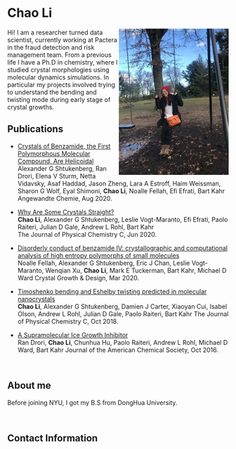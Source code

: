 ---
---

# Chao Li

  <img align="right" src="doc/info/ChaoLi_CentralPark2020.JPG" width="250">

  <!-- <img src="doc/info/ChaoLi_CentralPark2020.JPG" width="200" class="align-right" > -->
  <!-- ![image-title-here](doc/info/ChaoLi_CentralPark2020.JPG){: .align-right width="200"} -->
  
  Hi! I am a researcher turned data scientist, currently working at Pactera in the fraud detection and risk management team. From a previous life I have a Ph.D in chemistry, where I studied crystal morphologies using molecular dynamics simulations. In particular my projects involved trying to understand the bending and twisting mode during early stage of crystal growths.



## Publications

* [Crystals of Benzamide, the First Polymorphous Molecular Compound, Are Helicoidal](https://onlinelibrary.wiley.com/doi/abs/10.1002/ange.202005738)   
  Alexander G Shtukenberg, Ran Drori, Elena V Sturm, Netta Vidavsky, Asaf Haddad, Jason Zheng, Lara A Estroff, Haim Weissman, Sharon G Wolf, Eyal Shimoni, **Chao Li**, Noalle Fellah, Efi Efrati, Bart Kahr 
  Angewandte Chemie, Aug 2020.

*   [Why Are Some Crystals Straight?](https://pubs.acs.org/doi/abs/10.1021/acs.jpcc.0c04258)  
  **Chao Li**, Alexander G Shtukenberg, Leslie Vogt-Maranto, Efi Efrati, Paolo Raiteri, Julian D Gale, Andrew L Rohl, Bart Kahr  
  The Journal of Physical Chemistry C, Jun 2020. 
  
* [Disorderly conduct of benzamide IV: crystallographic and computational analysis of high entropy polymorphs of small molecules](https://pubs.acs.org/doi/abs/10.1021/acs.cgd.0c00096)   
  Noalle Fellah, Alexander G Shtukenberg, Eric J Chan, Leslie Vogt-Maranto, Wenqian Xu, **Chao Li**, Mark E Tuckerman, Bart Kahr, Michael D Ward
  Crystal Growth & Design, Mar 2020.
  
* [Timoshenko bending and Eshelby twisting predicted in molecular nanocrystals](https://pubs.acs.org/doi/abs/10.1021/acs.jpcc.8b08261)   
  **Chao Li**, Alexander G Shtukenberg, Damien J Carter, Xiaoyan Cui, Isabel Olson, Andrew L Rohl, Julian D Gale, Paolo Raiteri, Bart Kahr
  The Journal of Physical Chemistry C, Oct 2018. 

* [A Supramolecular Ice Growth Inhibitor](https://pubs.acs.org/doi/abs/10.1021/jacs.6b08267)   
  Ran Drori, **Chao Li**, Chunhua Hu, Paolo Raiteri, Andrew L Rohl, Michael D Ward, Bart Kahr
  Journal of the American Chemical Society, Oct 2016. 
  
<br>

## About me

Before joining NYU, I got my B.S from DongHua University.

<br>

## Contact Information

<!-- email: chaoli930712 at gmail.com -->
